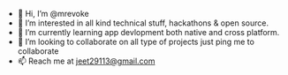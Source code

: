 - 👋 Hi, I’m @mrevoke
- 👀 I’m interested in all kind technical stuff, hackathons & open source.
- 🌱 I’m currently learning app devlopment both native and cross platform.
- 💞️ I’m looking to collaborate on all type of projects just ping me to collaborate
- 📫 Reach me at jeet29113@gmail.com

<!---
mrevoke/mrevoke is a ✨ special ✨ repository because its `README.md` (this file) appears on your GitHub profile.
You can click the Preview link to take a look at your changes.
--->
